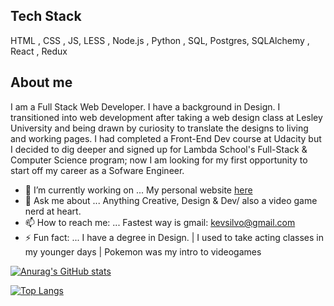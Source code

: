 
## Tech Stack

HTML , CSS , JS, LESS , Node.js , Python , SQL, Postgres, SQLAlchemy , React , Redux 


## About me

I am a Full Stack Web Developer. I have a background in Design. I transitioned into web development after taking a web design class at Lesley University and being drawn by curiosity  to translate the designs to living and working pages. I had  completed a Front-End Dev course at Udacity  but I decided to dig deeper and signed up for Lambda School's Full-Stack & Computer Science program; now I am looking for my first opportunity to start off my career as a Sofware Engineer.




- 🔭 I’m currently working on ... My personal website [here](https://kevinsilvestre.me/)
- 💬 Ask me about ...  Anything Creative, Design & Dev/ also a video game nerd at heart.
- 📫 How to reach me: ... Fastest way is gmail: kevsilvo@gmail.com 
- ⚡ Fun fact: ... I have a degree in Design. | I used to take acting classes in my younger days | Pokemon was my intro to videogames 





[![Anurag's GitHub stats](https://github-readme-stats.vercel.app/api?username=silvodesigns)](https://github.com/anuraghazra/github-readme-stats)

[![Top Langs](https://github-readme-stats.vercel.app/api/top-langs/?username=silvodesigns&layout=compact)](https://github.com/anuraghazra/github-readme-stats)


